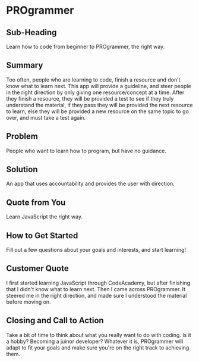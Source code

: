 # PROgrammer


## Sub-Heading ##
  Learn how to code from beginner to PROgrammer, the right way.

## Summary ##
  Too often, people who are learning to code, finish a resource and don't know what to learn next. This app will provide a guideline, and steer people in the right direction by only giving one resource/concept at a time. After they finish a resource, they will be provided a test to see if they truly understand the material, if they pass they will be provided the next resource to learn, else they will be provided a new resource on the same topic to go over, and must take a test again.

## Problem ##
  People who want to learn how to program, but have no guidance.

## Solution ##
  An app that uses accountability and provides the user with direction.

## Quote from You ##
  Learn JavaScript the right way.

## How to Get Started ##
  Fill out a few questions about your goals and interests, and start learning!

## Customer Quote ##
  I first started learning JavaScript through CodeAcademy, but after finishing that I didn't know what to learn next.
  Then I came across PROgrammer. It steered me in the right direction, and made sure I understood the material before moving on.

## Closing and Call to Action ##
  Take a bit of time to think about what you really want to do with coding. Is it a hobby? Becoming a juinor developer?
  Whatever it is, PROgrammer will adapt to fit your goals and make sure you're on the right track to achieving them.
